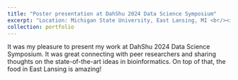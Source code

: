 ```yaml
---
title: "Poster presentation at DahShu 2024 Data Science Symposium"
excerpt: "Location: Michigan State University, East Lansing, MI <br/><img src='/images/dahshu_presentation_1.jpg'>"
collection: portfolio
---
```


It was my pleasure to present my work at DahShu 2024 Data Science Symposium. It was great connecting with peer researchers and sharing thoughts on the state-of-the-art ideas in bioinformatics. On top of that, the food in East Lansing is amazing!